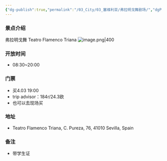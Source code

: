 ```yaml
---
{"dg-publish":true,"permalink":"/03_City/03_塞维利亚/弗拉明戈舞剧场/","dgPassFrontmatter":true}
---
```


### 景点介绍
弗拉明戈舞
Teatro Flamenco Triana
![image.png|400](https://obsidan-1314364309.cos.ap-beijing.myqcloud.com/obsidan/20250310031936654.png)

### 开放时间
+ 08:30~20:00
### 门票
+ 买4.03  19:00
+ trip advisor：184r/24.3欧
+ 也可以去现场买

### 地址
+ Teatro Flamenco Triana, C. Pureza, 76, 41010 Sevilla, Spain

### 备注
+ 带学生证
